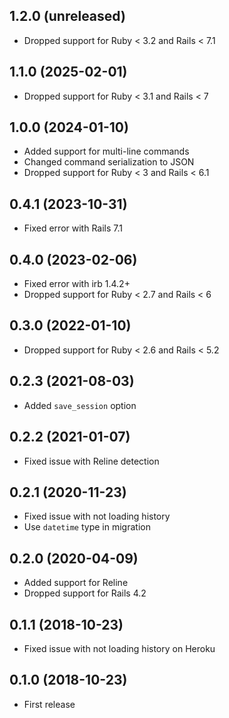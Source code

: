 ## 1.2.0 (unreleased)

- Dropped support for Ruby < 3.2 and Rails < 7.1

## 1.1.0 (2025-02-01)

- Dropped support for Ruby < 3.1 and Rails < 7

## 1.0.0 (2024-01-10)

- Added support for multi-line commands
- Changed command serialization to JSON
- Dropped support for Ruby < 3 and Rails < 6.1

## 0.4.1 (2023-10-31)

- Fixed error with Rails 7.1

## 0.4.0 (2023-02-06)

- Fixed error with irb 1.4.2+
- Dropped support for Ruby < 2.7 and Rails < 6

## 0.3.0 (2022-01-10)

- Dropped support for Ruby < 2.6 and Rails < 5.2

## 0.2.3 (2021-08-03)

- Added `save_session` option

## 0.2.2 (2021-01-07)

- Fixed issue with Reline detection

## 0.2.1 (2020-11-23)

- Fixed issue with not loading history
- Use `datetime` type in migration

## 0.2.0 (2020-04-09)

- Added support for Reline
- Dropped support for Rails 4.2

## 0.1.1 (2018-10-23)

- Fixed issue with not loading history on Heroku

## 0.1.0 (2018-10-23)

- First release
